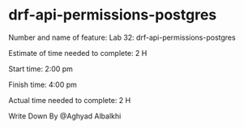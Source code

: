 # drf-api-permissions-postgres



Number and name of feature: Lab 32: drf-api-permissions-postgres



Estimate of time needed to complete: 2 H

Start time: 2:00 pm

Finish time: 4:00 pm

Actual time needed to complete: 2 H

Write Down By @Aghyad Albalkhi
